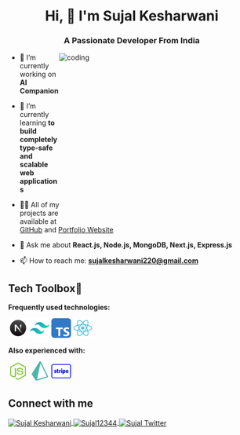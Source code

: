 <h1 align="center">
  Hi, 👋 I'm <a href="https://sujal-five.vercel.app/" style="text-decoration:none" target="_blank">Sujal Kesharwani</a>
</h1>
<h3 align="center">A Passionate Developer From India</h3>

<img align="right" alt="coding" width="400" height="350" src="https://media.tenor.com/rePDfDWO3XoAAAAd" />

- 🔭 I’m currently working on **AI Companion**

- 🌱 I’m currently learning **to build completely type-safe and scalable web applications**

- 👨‍💻 All of my projects are available at [GitHub](https://github.com/sujal12344) and [Portfolio Website](https://sujal-five.vercel.app/)

- 💬 Ask me about **React.js, Node.js, MongoDB, Next.js, Express.js**

- 📫 How to reach me: **sujalkesharwani220@gmail.com**

## Tech Toolbox💼

**Frequently used technologies:**

<p>
  <img src="https://github.com/sujal12344/sujal12344/blob/main/images/nextjs.png" height="40" alt="Next.js" />
  <img src="https://github.com/sujal12344/sujal12344/blob/main/images/tailwind.svg" height="40" alt="Tailwind CSS" />
  <img src="https://github.com/sujal12344/sujal12344/blob/main/images/typescript.svg" height="40" alt="TypeScript" />
  <img src="https://github.com/sujal12344/sujal12344/blob/main/images/react.svg" height="40" alt="React.js" />
</p>

**Also experienced with:**

<p>
  <img src="https://github.com/sujal12344/sujal12344/blob/main/images/nodejs.svg" height="40" alt="Node.js" />
  <img src="https://github.com/sujal12344/sujal12344/blob/main/images/prisma.png" height="40" alt="Prisma" />
  <img src="https://github.com/sujal12344/sujal12344/blob/main/images/stripe-logo.png" height="40" alt="Stripe" />
</p>

## Connect with me

<p align="left">
  <a href="https://linkedin.com/in/sujal-kesharwani-978632258" target="_blank">
    <img align="center" src="https://raw.githubusercontent.com/rahuldkjain/github-profile-readme-generator/master/src/images/icons/Social/linked-in-alt.svg" alt="Sujal Kesharwani" height="30" width="40" />
  </a>
  <a href="https://github.com/sujal12344" target="_blank">
    <img align="center" src="https://raw.githubusercontent.com/rahuldkjain/github-profile-readme-generator/master/src/images/icons/Social/github.svg" alt="Sujal12344" height="30" width="40" />
  </a>
  <a href="https://twitter.com/sujal220" target="_blank">
    <img align="center" src="https://raw.githubusercontent.com/rahuldkjain/github-profile-readme-generator/master/src/images/icons/Social/twitter.svg" alt="Sujal Twitter" height="30" width="40" />
  </a>
</p>
